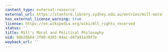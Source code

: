 ```yaml
---
content_type: external-resource
external_url: https://stanford.library.sydney.edu.au/entries/mill-moral-political/
has_external_license_warning: true
license: https://en.wikipedia.org/wiki/All_rights_reserved
status: ''
title: Mill's Moral and Political Philosophy
uid: 90b20b64-3f00-4205-84ac-d47a91a38f7e
wayback_url: ''
---
```


